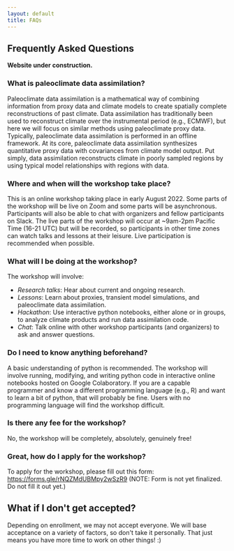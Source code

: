 ```yaml
---
layout: default
title: FAQs
---
```


## Frequently Asked Questions

**Website under construction.**

### What is paleoclimate data assimilation?

Paleoclimate data assimilation is a mathematical way of combining information from proxy data and climate models to create spatially complete reconstructions of past climate. Data assimilation has traditionally been used to reconstruct climate over the instrumental period (e.g., ECMWF), but here we will focus on similar methods using paleoclimate proxy data. Typically, paleoclimate data assimilation is performed in an offline framework. At its core, paleoclimate data assimilation synthesizes quantitative proxy data with covariances from climate model output. Put simply, data assimilation reconstructs climate in poorly sampled regions by using typical model relationships with regions with data.

### Where and when will the workshop take place?

This is an online workshop taking place in early August 2022. Some parts of the workshop will be live on Zoom and some parts will be asynchronous. Participants will also be able to chat with organizers and fellow participants on Slack. The live parts of the workshop will occur at ~9am-2pm Pacific Time (16-21 UTC) but will be recorded, so participants in other time zones can watch talks and lessons at their leisure. Live participation is recommended when possible.

### What will I be doing at the workshop?

The workshop will involve:
- *Research talks*: Hear about current and ongoing research.
- *Lessons*: Learn about proxies, transient model simulations, and paleoclimate data assimilation.
- *Hackathon*: Use interactive python notebooks, either alone or in groups, to analyze climate products and run data assimilation code.
- *Chat*: Talk online with other workshop participants (and organizers) to ask and answer questions.

### Do I need to know anything beforehand?

A basic understanding of python is recommended. The workshop will involve running, modifying, and writing python code in interactive online notebooks hosted on Google Colaboratory. If you are a capable programmer and know a different programming language (e.g., R) and want to learn a bit of python, that will probably be fine. Users with no programming language will find the workshop difficult.

### Is there any fee for the workshop?

No, the workshop will be completely, absolutely, genuinely free!

### Great, how do I apply for the workshop?

To apply for the workshop, please fill out this form: https://forms.gle/rNQZMdUBMpy2wSzR9 (NOTE: Form is not yet finalized. Do not fill it out yet.)

## What if I don't get accepted?

Depending on enrollment, we may not accept everyone. We will base acceptance on a variety of factors, so don't take it personally. That just means you have more time to work on other things! :)
